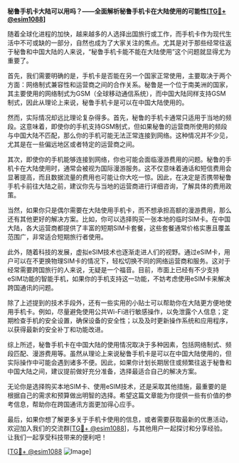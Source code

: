**秘鲁手机卡大陆可以用吗？——全面解析秘鲁手机卡在大陆使用的可能性[[TG💪+ @esim1088](https://t.me/s/esim1088)]**

随着全球化进程的加快，越来越多的人选择出国旅行或工作，而手机卡作为现代生活中不可或缺的一部分，自然也成为了大家关注的焦点。尤其是对于那些经常往返于秘鲁和中国大陆的人来说，“秘鲁手机卡能不能在大陆使用”这个问题就显得尤为重要了。

首先，我们需要明确的是，手机卡是否能在另一个国家正常使用，主要取决于两个方面：网络制式兼容性和运营商之间的合作关系。秘鲁是一个位于南美洲的国家，其主要使用的网络制式为GSM（全球移动通信系统），而中国大陆同样支持GSM制式，因此从理论上来说，秘鲁手机卡是可以在中国大陆使用的。

然而，实际情况却远比理论复杂得多。首先，秘鲁的手机卡通常只适用于当地的频段。这意味着，即使你的手机支持GSM制式，但如果秘鲁的运营商所使用的频段与中国大陆不匹配，那么你的手机可能无法正常连接到网络。这种情况并不少见，尤其是在一些偏远地区或者特定的运营商之间。

其次，即使你的手机能够连接到网络，你也可能会面临漫游费用的问题。秘鲁的手机卡在大陆使用时，通常会被视为国际漫游服务。这不仅意味着通话和短信费用会显著提高，而且数据流量的费用也可能让你大吃一惊。因此，在决定是否携带秘鲁手机卡前往大陆之前，建议你先与当地的运营商进行详细咨询，了解具体的费用政策。

当然，如果你只是偶尔需要在大陆使用手机卡，而不想承担高额的漫游费用，那么还有其他更好的解决方案。比如，你可以选择购买一张本地的临时SIM卡。在中国大陆，各大运营商都提供了丰富的短期SIM卡套餐，这些套餐通常价格实惠且覆盖范围广，非常适合短期旅行者使用。

此外，随着科技的发展，虚拟eSIM技术也逐渐走进人们的视野。通过eSIM卡，用户可以在不更换物理SIM卡的情况下，轻松切换不同的网络运营商和服务。这对于经常需要跨国旅行的人来说，无疑是一个福音。目前，市面上已经有不少支持eSIM功能的智能手机，如果你的手机支持这一功能，不妨考虑使用eSIM卡来解决跨国通讯的问题。

除了上述提到的技术手段外，还有一些实用的小贴士可以帮助你在大陆更方便地使用手机卡。例如，尽量避免使用公共Wi-Fi进行敏感操作，以免泄露个人信息；定期检查手机的安全设置，确保设备的安全性；以及及时更新操作系统和应用程序，以获得最新的安全补丁和功能改进。

综上所述，秘鲁手机卡在中国大陆的使用情况取决于多种因素，包括网络制式、频段匹配、漫游费用等。虽然从理论上来说秘鲁手机卡是可以在中国大陆使用的，但实际操作中可能会遇到诸多不便。因此，如果你计划长期居住或频繁往返于秘鲁和中国大陆之间，建议提前做好充分准备，选择最适合自己的解决方案。

无论你是选择购买本地SIM卡、使用eSIM技术，还是采取其他措施，最重要的是根据自己的需求和预算做出明智的选择。希望这篇文章能为你提供一些有价值的参考信息，帮助你在跨国通讯方面更加得心应手。

最后，如果你想了解更多关于手机卡使用的信息，或者需要获取最新的优惠活动，欢迎加入我们的交流群[[TG💪+ @esim1088](https://t.me/s/esim1088)]，与其他用户一起探讨和分享经验。让我们一起享受科技带来的便利吧！

[[TG💪+ @esim1088](https://t.me/s/esim1088) ![Image](https://i.postimg.cc/4NQfJmqS/Snipaste-2025-05-13-00-14-12.png)]
